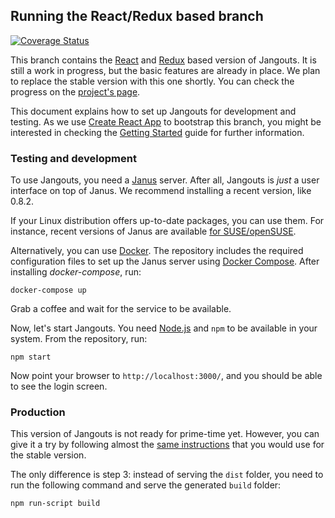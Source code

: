 ## Running the React/Redux based branch

[![Coverage Status](https://coveralls.io/repos/github/jangouts/jangouts/badge.svg?branch=master)](https://coveralls.io/github/jangouts/jangouts?branch=master)

This branch contains the [React](https://reactjs.org/) and
[Redux](https://react-redux.js.org/) based version of Jangouts. It is still a
work in progress, but the basic features are already in place. We plan to
replace the stable version with this one shortly. You can check the progress on
the [project's page](https://github.com/jangouts/jangouts/projects/1).

This document explains how to set up Jangouts for development and testing. As we
use [Create React App](https://github.com/facebook/create-react-app) to
bootstrap this branch, you might be interested in checking the [Getting
Started](https://facebook.github.io/create-react-app/docs/getting-started) guide
for further information.

### Testing and development

To use Jangouts, you need a [Janus](https://janus.conf.meetecho.com/) server.
After all, Jangouts is _just_ a user interface on top of Janus. We recommend
installing a recent version, like 0.8.2.

If your Linux distribution offers up-to-date packages, you can use them. For
instance, recent versions of Janus are available [for
SUSE/openSUSE](https://build.opensuse.org/package/show/network:jangouts/janus-gateway).

Alternatively, you can use [Docker](https://www.docker.com/). The repository
includes the required configuration files to set up the Janus server using
[Docker Compose](https://docs.docker.com/compose/). After installing
*docker-compose*, run:

    docker-compose up
    
Grab a coffee and wait for the service to be available.

Now, let's start Jangouts. You need [Node.js](https://nodejs.org/) and `npm` to
be available in your system. From the repository, run:

    npm start
    
Now point your browser to `http://localhost:3000/`, and you should be able to
see the login screen.

### Production

This version of Jangouts is not ready for prime-time yet. However, you can give
it a try by following almost the [same
instructions](https://github.com/jangouts/jangouts#installation) that you would
use for the stable version.

The only difference is step 3: instead of serving the `dist` folder, you need to
run the following command and serve the generated `build` folder:

    npm run-script build

